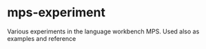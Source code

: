 mps-experiment
==============
Various experiments in the language workbench MPS. Used also as examples and reference
